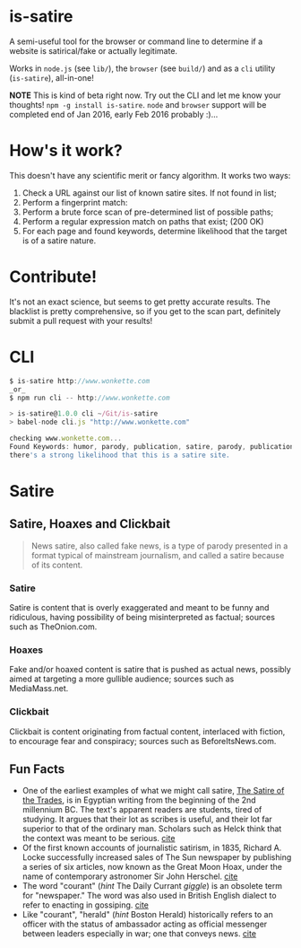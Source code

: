 # is-satire
A semi-useful tool for the browser or command line to determine if a website is satirical/fake or actually legitimate.

Works in `node.js` (see `lib/`), the `browser` (see `build/`) and as a `cli` utility (`is-satire`), all-in-one!

**NOTE** This is kind of beta right now. Try out the CLI and let me know your thoughts! `npm -g install is-satire`. `node` and `browser` support will be completed end of Jan 2016, early Feb 2016 probably :)...

# How's it work?
This doesn't have any scientific merit or fancy algorithm. It works two ways:
1. Check a URL against our list of known satire sites. If not found in list;
2. Perform a fingerprint match:
  1. Perform a brute force scan of pre-determined list of possible paths;
  2. Perform a regular expression match on paths that exist; (200 OK)
  3. For each page and found keywords, determine likelihood that the target is of a satire nature.

# Contribute!

It's not an exact science, but seems to get pretty accurate results. The blacklist is pretty comprehensive, so if you get to the scan part, definitely submit a pull request with your results!

# CLI
```js
$ is-satire http://www.wonkette.com
_or_
$ npm run cli -- http://www.wonkette.com

> is-satire@1.0.0 cli ~/Git/is-satire
> babel-node cli.js "http://www.wonkette.com"

checking www.wonkette.com...
Found Keywords: humor, parody, publication, satire, parody, publication, satire, parody, publication, satire
there's a strong likelihood that this is a satire site.
```

# Satire

## Satire, Hoaxes and Clickbait
> News satire, also called fake news, is a type of parody presented in a format typical of mainstream journalism, and called a satire because of its content.

### Satire
Satire is content that is overly exaggerated and meant to be funny and ridiculous, having possibility of being misinterpreted as factual; sources such as TheOnion.com.

### Hoaxes
Fake and/or hoaxed content is satire that is pushed as actual news, possibly aimed at targeting a more gullible audience; sources such as MediaMass.net.

### Clickbait
Clickbait is content originating from factual content, interlaced with fiction, to encourage fear and conspiracy; sources such as BeforeItsNews.com.

## Fun Facts
- One of the earliest examples of what we might call satire, [The Satire of the Trades](https://en.wikipedia.org/wiki/The_Satire_of_the_Trades), is in Egyptian writing from the beginning of the 2nd millennium BC. The text's apparent readers are students, tired of studying. It argues that their lot as scribes is useful, and their lot far superior to that of the ordinary man. Scholars such as Helck think that the context was meant to be serious. [cite](https://en.wikipedia.org/wiki/Satire#Development)
- Of the first known accounts of journalistic satirism, in 1835, Richard A. Locke successfully increased sales of The Sun newspaper by publishing a series of six articles, now known as the Great Moon Hoax, under the name of contemporary astronomer Sir John Herschel. [cite](https://en.wikipedia.org/wiki/Great_Moon_Hoax)
- The word "courant" (*hint* The Daily Currant *giggle*) is an obsolete term for "newspaper." The word was also used in British English dialect to refer to enacting in gossiping. [cite](https://en.wiktionary.org/wiki/courant)
- Like "courant", "herald" (*hint* Boston Herald) historically refers to an officer with the status of ambassador acting as official messenger between leaders especially in war; one that conveys news. [cite](http://www.merriam-webster.com/dictionary/herald)
